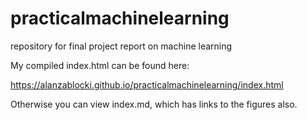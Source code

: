 # practicalmachinelearning

repository for final project report on machine learning 

My compiled index.html can be found here:

https://alanzablocki.github.io/practicalmachinelearning/index.html

Otherwise you can view index.md, which has links to the figures also.

